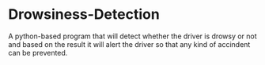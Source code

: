 # Drowsiness-Detection
A python-based program that will detect whether the driver is drowsy or not and based on the result it will alert the driver so that any kind of accindent can be prevented.
